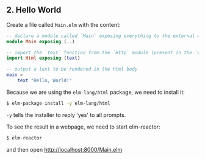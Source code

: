 ## 2. Hello World

Create a file called `Main.elm` with the content:

```elm
-- declare a module called `Main` exposing everything to the external world
module Main exposing (..)

-- import the `text` function from the `Http` module (present in the `elm-lang/html` package)
import Html exposing (text)

-- output a text to be rendered in the html body
main =
    text "Hello, World!"
```

Because we are using the `elm-lang/html` package, we need to install it:

```bash
$ elm-package install -y elm-lang/html
```

`-y` tells the installer to reply 'yes' to all prompts.

To see the result in a webpage, we need to start elm-reactor:

```bash
$ elm-reactor
```

and then open <http://localhost:8000/Main.elm>
